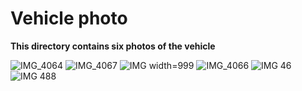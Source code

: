 Vehicle photo
====

**This directory contains six photos of the vehicle**


![IMG_4064](https://github.com/edrissirokaya/WRO-Future-Engineer/assets/163671955/0dac617b-3db6-4119-9b26-78351c03d89d)
![IMG_4067](https://github.com/edrissirokaya/WRO-Future-Engineer/assets/163671955/662b6019-91e9-4050-91fb-4735b125c8eb)
![IMG width=999](https://github.com/edrissirokaya/WRO-Future-Engineer/assets/163671955/2c1a6d56-b797-4ebc-b40f-9de57a0eb9ea)
![IMG_4066](https://github.com/edrissirokaya/WRO-Future-Engineer/assets/163671955/95c1863c-b20d-4f3e-b4dc-a76417f67fa8)
![IMG 46](https://github.com/edrissirokaya/WRO-Future-Engineer/assets/163671955/6dce3c93-2c91-43b8-a919-b07cf03a1855)
![IMG 488](https://github.com/edrissirokaya/WRO-Future-Engineer/assets/163671955/b28435a0-1abd-44fa-8939-7fe93ea85a9e)
